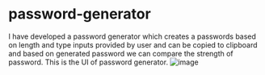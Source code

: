 # password-generator
I have developed a password generator which creates a passwords based on length and type inputs provided by user and  can be  copied to clipboard and based on generated password we can compare the strength of password. 
This is the UI of password generator.
![image](https://user-images.githubusercontent.com/54530128/226102860-e3d94ce7-cd7e-41fd-a801-b54d7d5938e7.png)

